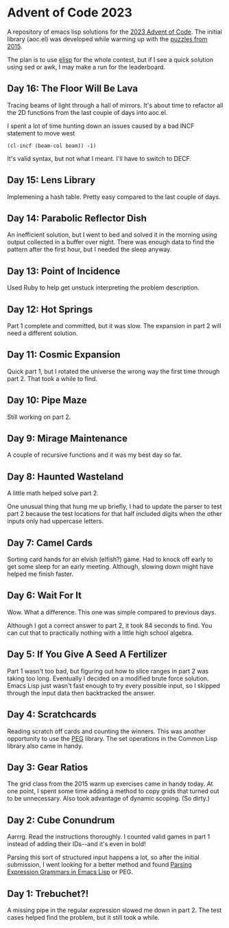 # Advent of Code 2023

A repository of emacs lisp solutions for the
[2023 Advent of Code](https://adventofcode.com/2023).
The initial library (aoc.el) was developed while warming up with the
[puzzles from 2015](https://adventofcode.com/2015).

The plan is to use [elisp](https://www.gnu.org/software/emacs/manual/elisp.html)
for the whole contest, but if I see a quick
solution using sed or awk, I may make a run for the leaderboard.

## Day 16: The Floor Will Be Lava

Tracing beams of light through a hall of mirrors.
It's about time to refactor all the 2D functions from the last couple of days
into aoc.el.

I spent a lot of time hunting down an issues caused by a bad INCF statement
to move west

    (cl-incf (beam-col beam)) -1)

It's valid syntax, but not what I meant. I'll have to switch to DECF.

## Day 15: Lens Library

Implemening a hash table. Pretty easy compared to the last couple of days.

## Day 14: Parabolic Reflector Dish

An inefficient solution, but I went to bed and solved it in the morning
using output collected in a buffer over night. There was enough data to
find the pattern after the first hour, but I needed the sleep anyway.

## Day 13: Point of Incidence

Used Ruby to help get unstuck interpreting the problem description.

## Day 12: Hot Springs

Part 1 complete and committed, but it was slow. The expansion in part 2
will need a different solution.

## Day 11: Cosmic Expansion

Quick part 1, but I rotated the universe the wrong way the first time
through part 2. That took a while to find.

## Day 10: Pipe Maze

Still working on part 2.

## Day 9: Mirage Maintenance

A couple of recursive functions and it was my best day so far.

## Day 8: Haunted Wasteland

A little math helped solve part 2.

One unusual thing that hung me up briefly, I had to update the parser
to test part 2 because the test locations for that half included
digits when the other inputs only had uppercase letters.

## Day 7: Camel Cards

Sorting card hands for an elvish (elfish?) game.
Had to knock off early to get some sleep for an early meeting.
Although, slowing down might have helped me finish faster.

## Day 6: Wait For It

Wow. What a difference. This one was simple compared to previous days.

Although I got a correct answer to part 2, it took 84 seconds to find.
You can cut that to practically nothing with a little high school algebra.

## Day 5: If You Give A Seed A Fertilizer

Part 1 wasn't too bad, but figuring out how to slice ranges in part 2
was taking too long. Eventually I decided on a modified brute force
solution. Emacs Lisp just wasn't fast enough to try every possible
input, so I skipped through the input data then backtracked the answer.

## Day 4: Scratchcards

Reading scratch off cards and counting the winners.
This was another opportunity to use the
[PEG](https://elpa.gnu.org/packages/peg.html) library.
The set operations in the Common Lisp library also came in handy.

## Day 3: Gear Ratios

The grid class from the 2015 warm up exercises came in handy today.
At one point, I spent some time adding a method to copy grids that turned
out to be unnecessary. 
Also took advantage of dynamic scoping. (So dirty.)

## Day 2: Cube Conundrum

Aarrrg. Read the instructions thoroughly. I counted valid games in part 1 instead
of adding their IDs--and it's even in bold!

Parsing this sort of structured input happens a lot, so after the initial
submission, I went looking for a better method and found
[Parsing Expression Grammars in Emacs Lisp](https://elpa.gnu.org/packages/peg.html)
or PEG. 

## Day 1: Trebuchet?!

A missing pipe in the regular expression slowed me down in part 2.
The test cases helped find the problem, but it still took a while.
